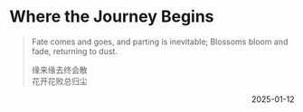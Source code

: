 # Where the Journey Begins

<blockquote>
Fate comes and goes, and parting is inevitable;  
Blossoms bloom and fade, returning to dust.

缘来缘去终会散  
花开花败总归尘
</blockquote>
<div style="text-align: right;">2025-01-12</div>

